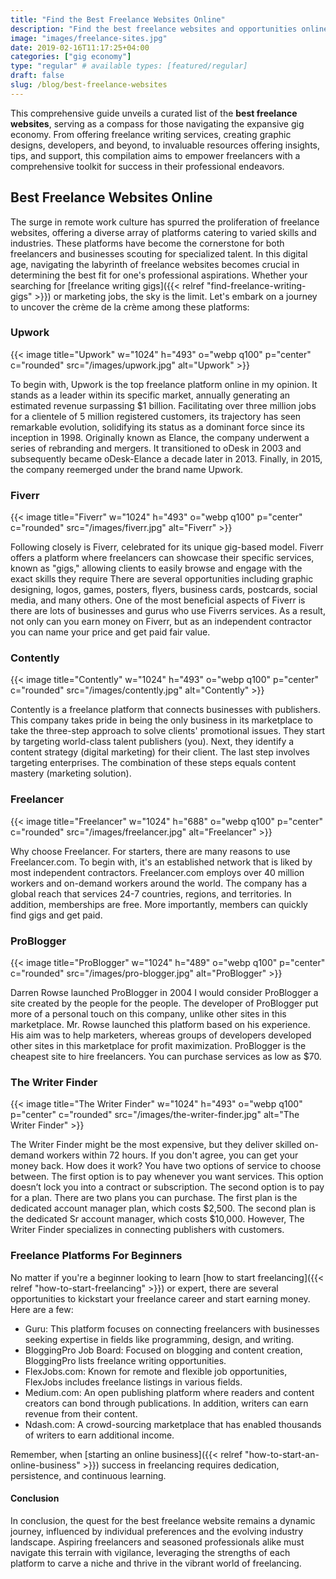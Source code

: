 ```yaml
---
title: "Find the Best Freelance Websites Online"
description: "Find the best freelance websites and opportunities online. Explore platforms like Upwork, Fiverr, Freelancer and more."
image: "images/freelance-sites.jpg"
date: 2019-02-16T11:17:25+04:00
categories: ["gig economy"]
type: "regular" # available types: [featured/regular]
draft: false
slug: /blog/best-freelance-websites
---
```


This comprehensive guide unveils a curated list of the **best freelance websites**, serving as a compass for those navigating the expansive gig economy. From offering freelance writing services, creating graphic designs, developers, and beyond, to invaluable resources offering insights, tips, and support, this compilation aims to empower freelancers with a comprehensive toolkit for success in their professional endeavors.

## Best Freelance Websites Online

The surge in remote work culture has spurred the proliferation of freelance websites, offering a diverse array of platforms catering to varied skills and industries. These platforms have become the cornerstone for both freelancers and businesses scouting for specialized talent. In this digital age, navigating the labyrinth of freelance websites becomes crucial in determining the best fit for one's professional aspirations. Whether your searching for [freelance writing gigs]({{< relref "find-freelance-writing-gigs" >}}) or marketing jobs, the sky is the limit. Let's embark on a journey to uncover the crème de la crème among these platforms:

### Upwork

{{< image title="Upwork" w="1024" h="493" o="webp q100" p="center" c="rounded" src="/images/upwork.jpg" alt="Upwork" >}}

To begin with, Upwork is the top freelance platform online in my opinion. It stands as a leader within its specific market, annually generating an estimated revenue surpassing $1 billion. Facilitating over three million jobs for a clientele of 5 million registered customers, its trajectory has seen remarkable evolution, solidifying its status as a dominant force since its inception in 1998. Originally known as Elance, the company underwent a series of rebranding and mergers. It transitioned to oDesk in 2003 and subsequently became oDesk-Elance a decade later in 2013. Finally, in 2015, the company reemerged under the brand name Upwork.

### Fiverr

{{< image title="Fiverr" w="1024" h="493" o="webp q100" p="center" c="rounded" src="/images/fiverr.jpg" alt="Fiverr" >}}

Following closely is Fiverr, celebrated for its unique gig-based model. Fiverr offers a platform where freelancers can showcase their specific services, known as "gigs," allowing clients to easily browse and engage with the exact skills they require There are several opportunities including graphic designing, logos, games, posters, flyers, business cards, postcards, social media, and many others. One of the most beneficial aspects of Fiverr is there are lots of businesses and gurus who use Fiverrs services. As a result, not only can you earn money on Fiverr, but as an independent contractor you can name your price and get paid fair value.

### Contently

{{< image title="Contently" w="1024" h="493" o="webp q100" p="center" c="rounded" src="/images/contently.jpg" alt="Contently" >}}

Contently is a freelance platform that connects businesses with publishers. This company takes pride in being the only business in its marketplace to take the three-step approach to solve clients' promotional issues. They start by targeting world-class talent publishers (you). Next, they identify a content strategy (digital marketing) for their client. The last step involves targeting enterprises. The combination of these steps equals content mastery (marketing solution).

### Freelancer

{{< image title="Freelancer" w="1024" h="688" o="webp q100" p="center" c="rounded" src="/images/freelancer.jpg" alt="Freelancer" >}}

Why choose Freelancer. For starters, there are many reasons to use Freelancer.com. To begin with, it's an established network that is liked by most independent contractors. Freelancer.com employs over 40 million workers and on-demand workers around the world. The company has a global reach that services 24-7 countries, regions, and territories. In addition, memberships are free. More importantly, members can quickly find gigs and get paid.

### ProBlogger

{{< image title="ProBlogger" w="1024" h="489" o="webp q100" p="center" c="rounded" src="/images/pro-blogger.jpg" alt="ProBlogger" >}}

Darren Rowse launched ProBlogger in 2004 I would consider ProBlogger a site created by the people for the people. The developer of ProBlogger put more of a personal touch on this company, unlike other sites in this marketplace. Mr. Rowse launched this platform based on his experience. His aim was to help marketers, whereas groups of developers developed other sites in this marketplace for profit maximization. ProBlogger is the cheapest site to hire freelancers. You can purchase services as low as $70.

### The Writer Finder

{{< image title="The Writer Finder" w="1024" h="493" o="webp q100" p="center" c="rounded" src="/images/the-writer-finder.jpg" alt="The Writer Finder" >}}

The Writer Finder might be the most expensive, but they deliver skilled on-demand workers within 72 hours. If you don't agree, you can get your money back. How does it work? You have two options of service to choose between. The first option is to pay whenever you want services. This option doesn’t lock you into a contract or subscription. The second option is to pay for a plan. There are two plans you can purchase. The first plan is the dedicated account manager plan, which costs $2,500. The second plan is the dedicated Sr account manager, which costs $10,000. However, The Writer Finder specializes in connecting publishers with customers.

### Freelance Platforms For Beginners

No matter if you're a beginner looking to learn [how to start freelancing]({{< relref "how-to-start-freelancing" >}}) or expert, there are several opportunities to kickstart your freelance career and start earning money. Here are a few:

* Guru: This platform focuses on connecting freelancers with businesses seeking expertise in fields like programming, design, and writing.
* BloggingPro Job Board: Focused on blogging and content creation, BloggingPro lists freelance writing opportunities.
* FlexJobs.com: Known for remote and flexible job opportunities, FlexJobs includes freelance listings in various fields.
* Medium.com: An open publishing platform where readers and content creators can bond through publications. In addition, writers can earn revenue from their content.
* Ndash.com: A crowd-sourcing marketplace that has enabled thousands of writers to earn additional income.

Remember, when [starting an online business]({{< relref "how-to-start-an-online-business" >}}) success in freelancing requires dedication, persistence, and continuous learning.

#### Conclusion

In conclusion, the quest for the best freelance website remains a dynamic journey, influenced by individual preferences and the evolving industry landscape. Aspiring freelancers and seasoned professionals alike must navigate this terrain with vigilance, leveraging the strengths of each platform to carve a niche and thrive in the vibrant world of freelancing.
